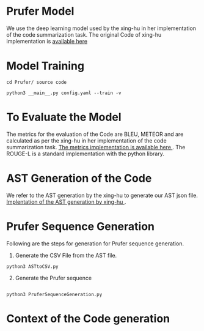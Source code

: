 # Prufer Model 

We use the deep learning model used by the xing-hu in her implementation of the code summarization task. The original Code of xing-hu implementation is [available  here ](https://github.com/xing-hu/EMSE-DeepCom.git)

# Model Training
```
cd Prufer/ source code 

python3 __main__.py config.yaml --train -v

```
# To Evaluate the Model 

The metrics for the evaluation of the Code are BLEU, METEOR and are calculated as per the xing-hu in her implementation of the code summarization task. [The metrics implementation is available here  ](https://github.com/xing-hu/EMSE-DeepCom/tree/master/scripts). The ROUGE-L is a standard implementation with the python library. 


# AST Generation of the Code 

We refer to the AST generation by the xing-hu to generate our AST json file. [Implentation of the AST generation by xing-hu ](https://github.com/xing-hu/EMSE-DeepCom/blob/master/data_utils/get_ast.py). 

# Prufer Sequence Generation 

Following are the steps for generation for Prufer sequence generation.

1) Generate the CSV File from the AST file. 

```
python3 ASTtoCSV.py

```
2) Generate the Prufer sequence 


```

python3 PruferSequenceGeneration.py

```

# Context of the Code generation 


